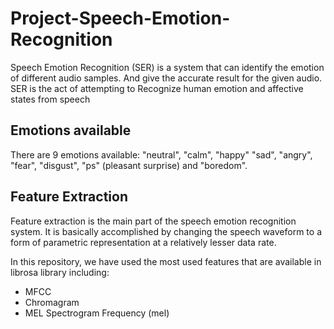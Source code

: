# Project-Speech-Emotion-Recognition
Speech Emotion Recognition (SER) is a system that can identify the emotion of different audio  samples. And give the accurate result for the given audio. SER is the act of attempting to Recognize human emotion and affective states from speech
<h2>Emotions available</h2>
There are 9 emotions available: "neutral", "calm", "happy" "sad", "angry", "fear", "disgust", "ps" (pleasant surprise) and "boredom".
<h2>Feature Extraction</h2>
Feature extraction is the main part of the speech emotion recognition system. It is basically accomplished by changing the speech waveform to a form of parametric representation at a relatively lesser data rate.

In this repository, we have used the most used features that are available in librosa library including:
<ul>
<li>MFCC</li>
<li>Chromagram</li>
<li>MEL Spectrogram Frequency (mel)</li>
</ul>
